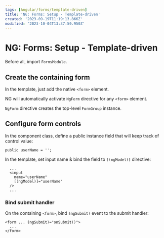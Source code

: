 ```yaml
---
tags: [Angular/forms/template-driven]
title: 'NG: Forms: Setup - Template-driven'
created: '2023-09-19T11:19:13.866Z'
modified: '2023-10-04T13:37:50.950Z'
---
```


# NG: Forms: Setup - Template-driven

Before all, import `FormsModule`.


## Create the containing form

In the template, just add the native `<form>` element.

NG will automatically activate `NgForm` directive for any `<form>` element.

`NgForm` directive creates the top-level `FormGroup` instance.


## Configure form controls

In the component class, define a public instance field that will keep track of control value:
```
public userName = '';
```

In the template, set input name & bind the field to `[(ngModel)]` directive:
```
  ...
  <input
    name="userName" 
    [(ngModel)]="userName"
  />
  ...
```


### Bind submit handler

On the containing `<form>`, bind `(ngSubmit)` event to the submit handler:
```
<form ... (ngSubmit)="onSubmit()">
  ...
</form>
```


